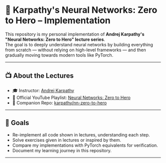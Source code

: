 # 🧠 Karpathy's Neural Networks: Zero to Hero – Implementation

This repository is my personal implementation of **Andrej Karpathy's "Neural Networks: Zero to Hero" lecture series**.  
The goal is to deeply understand neural networks by building everything from scratch — without relying on high-level frameworks — and then gradually moving towards modern tools like PyTorch.

---

## 📺 About the Lectures
- 🎓 Instructor: [Andrej Karpathy](https://karpathy.ai/)
- 📂 Official YouTube Playlist: [Neural Networks: Zero to Hero](https://www.youtube.com/playlist?list=PLAqhIrjkxbuWI23v9cThsA9GvCAUhRvKZ)
- 🔗 Companion Repo: [karpathy/nn-zero-to-hero](https://github.com/karpathy/nn-zero-to-hero)

---

## 📌 Goals
- Re-implement all code shown in lectures, understanding each step.  
- Solve exercises given in lectures or inspired by them.  
- Compare my implementations with PyTorch equivalents for verification.  
- Document my learning journey in this repository.

---
